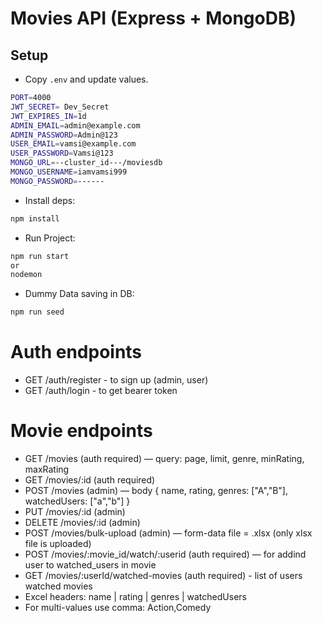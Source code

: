 # Movies API (Express + MongoDB)
## Setup

 - Copy `.env` and update values.
```bash
PORT=4000
JWT_SECRET= Dev_Secret
JWT_EXPIRES_IN=1d
ADMIN_EMAIL=admin@example.com
ADMIN_PASSWORD=Admin@123
USER_EMAIL=vamsi@example.com
USER_PASSWORD=Vamsi@123
MONGO_URL=--cluster_id---/moviesdb
MONGO_USERNAME=iamvamsi999
MONGO_PASSWORD=------
```
 - Install deps:
```bash
npm install
```

- Run Project:
```bash
npm run start
or
nodemon
```
- Dummy Data saving in DB:
```bash
npm run seed
```
# Auth endpoints
 - GET /auth/register - to sign up (admin,  user) 
 - GET /auth/login - to get bearer token

# Movie endpoints
 - GET 			/movies (auth  required) — query: page, limit, genre,       minRating, maxRating
 - GET 			/movies/:id (auth  required)
 -  POST       	/movies (admin) — body { name,  rating,  genres: ["A","B"],       watchedUsers: ["a","b"] } 
 - PUT 			/movies/:id (admin) 
 - DELETE    	/movies/:id (admin)
 - POST 			/movies/bulk-upload (admin) — form-data   file = .xlsx (only xlsx file is uploaded) 
 - POST      		/movies/:movie_id/watch/:userid (auth required) — for addind user to    watched_users in movie 
 - GET 			/movies/:userId/watched-movies (auth required) - list of users watched movies
 - Excel headers: name | rating | genres | watchedUsers 
 - For multi-values use comma:  Action,Comedy
